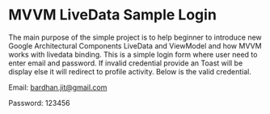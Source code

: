 # MVVM LiveData Sample Login

The main purpose of the simple project is to help beginner to introduce new Google Architectural Components LiveData and ViewModel and how MVVM works with livedata binding. This is a simple login form where user need to enter email and password. If invalid credential provide an Toast will be display else it will redirect to profile activity. Below is the valid credential.

Email: bardhan.jit@gmail.com

Password: 123456
